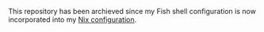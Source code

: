 This repository has been archieved since my Fish shell configuration is now incorporated into my [Nix configuration](https://github.com/malob/nixpkgs).
